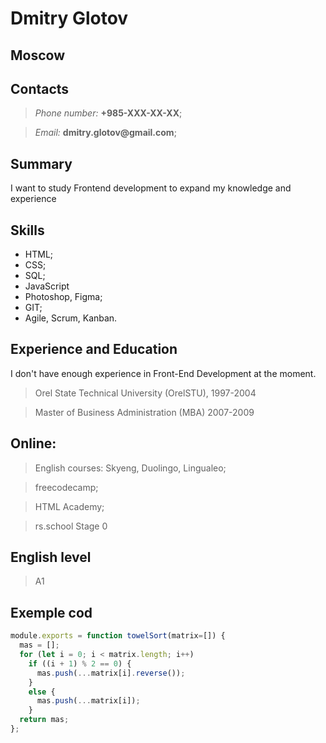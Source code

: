 # Dmitry Glotov

## Moscow

## Contacts
> *Phone number:* __+985-XXX-XX-XX__;

> *Email:* __dmitry.glotov@gmail.com__;

## Summary
I want to study Frontend development to expand my knowledge and experience

## Skills

* HTML;
* CSS;
* SQL;
* JavaScript
* Photoshop, Figma;
* GIT;
* Agile, Scrum, Kanban.

## Experience and Education
I don't have enough experience in Front-End Development at the moment.

> Orel State Technical University (OrelSTU), 1997-2004

> Master of Business Administration (MBA) 2007-2009

## Online:
> English courses: Skyeng, Duolingo, Lingualeo; 

> freecodecamp;

> HTML Academy;

> rs.school Stage 0

## English level
> A1

## Exemple cod

```js
module.exports = function towelSort(matrix=[]) {
  mas = [];
  for (let i = 0; i < matrix.length; i++)
    if ((i + 1) % 2 == 0) {
      mas.push(...matrix[i].reverse());
    }
    else {
      mas.push(...matrix[i]);
    }
  return mas;
};
```